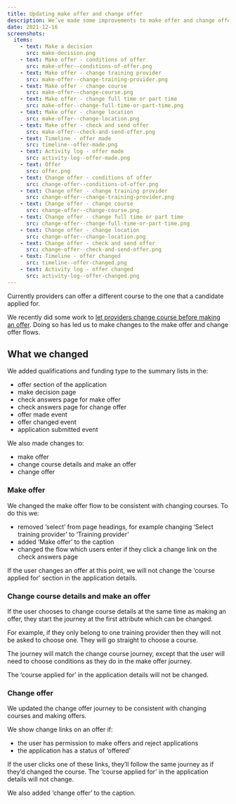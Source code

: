 ```yaml
---
title: Updating make offer and change offer
description: We’ve made some improvements to make offer and change offer flows to be more consistent
date: 2021-12-16
screenshots:
  items:
    - text: Make a decision
      src: make-decision.png
    - text: Make offer - conditions of offer
      src: make-offer--conditions-of-offer.png
    - text: Make offer - change training provider
      src: make-offer--change-training-provider.png
    - text: Make offer - change course
      src: make-offer--change-course.png
    - text: Make offer - change full time or part time
      src: make-offer--change-full-time-or-part-time.png
    - text: Make offer - change location
      src: make-offer--change-location.png
    - text: Make offer - check and send offer
      src: make-offer--check-and-send-offer.png
    - text: Timeline - offer made
      src: timeline--offer-made.png
    - text: Activity log - offer made
      src: activity-log--offer-made.png
    - text: Offer
      src: offer.png
    - text: Change offer - conditions of offer
      src: change-offer--conditions-of-offer.png
    - text: Change offer - change training provider
      src: change-offer--change-training-provider.png
    - text: Change offer - change course
      src: change-offer--change-course.png
    - text: Change offer - change full time or part time
      src: change-offer--change-full-time-or-part-time.png
    - text: Change offer - change location
      src: change-offer--change-location.png
    - text: Change offer - check and send offer
      src: change-offer--check-and-send-offer.png
    - text: Timeline - offer changed
      src: timeline--offer-changed.png
    - text: Activity log - offer changed
      src: activity-log--offer-changed.png
---
```


Currently providers can offer a different course to the one that a candidate applied for.

We recently did some work to [let providers change course before making an offer](/manage-teacher-training-applications/letting-providers-change-course-before-making-an-offer/). Doing so has led us to make changes to the make offer and change offer flows.

## What we changed

We added qualifications and funding type to the summary lists in the:

- offer section of the application
- make decision page
- check answers page for make offer
- check answers page for change offer
- offer made event
- offer changed event
- application submitted event

We also made changes to:

- make offer
- change course details and make an offer
- change offer

### Make offer

We changed the make offer flow to be consistent with changing courses. To do this we:

- removed ‘select’ from page headings, for example changing ‘Select training provider’ to ‘Training provider’
- added ‘Make offer’ to the caption
- changed the flow which users enter if they click a change link on the check answers page

If the user changes an offer at this point, we will not change the ‘course applied for’ section in the application details.

### Change course details and make an offer

If the user chooses to change course details at the same time as making an offer, they start the journey at the first attribute which can be changed.

For example, if they only belong to one training provider then they will not be asked to choose one. They will go straight to choose a course.

The journey will match the change course journey, except that the user will need to choose conditions as they do in the make offer journey.

The ‘course applied for’ in the application details will not be changed.

### Change offer

We updated the change offer journey to be consistent with changing courses and making offers.

We show change links on an offer if:

- the user has permission to make offers and reject applications
- the application has a status of ‘offered’

If the user clicks one of these links, they’ll follow the same journey as if they’d changed the course. The ‘course applied for’ in the application details will not change.

We also added ‘change offer’ to the caption.
